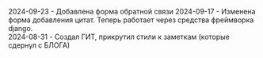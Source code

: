 2024-09-23 - Добавлена форма обратной связи 
2024-09-17 - Изменена форма добавления цитат. Теперь работает через средства фреймворка django.  
2024-08-31 - Создал ГИТ, прикрутил стили к заметкам (которые сдернул с БЛОГА)
